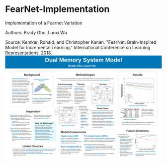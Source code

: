 # FearNet-Implementation
Implementation of a Fearnet Variation

Authors: Brady Gho, Luoxi Wu

Source: Kemker, Ronald, and Christopher Kanan. "FearNet: Brain-Inspired Model for Incremental Learning." International Conference on Learning Representations. 2018.
![poster](media/DMSM_Poster.png)
